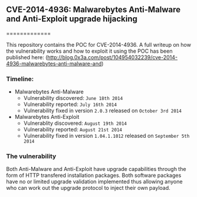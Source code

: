 ## CVE-2014-4936: Malwarebytes Anti-Malware and Anti-Exploit upgrade hijacking ##
=============

This repository contains the POC for CVE-2014-4936. A full writeup on how the vulnerability works and how to exploit it using the POC has been published here:
(http://blog.0x3a.com/post/104954032239/cve-2014-4936-malwarebytes-anti-malware-and)

### Timeline: ###

- Malwarebytes Anti-Malware
	- Vulnerability discovered: `June 18th 2014`
	- Vulnerability reported: `July 16th 2014`
	- Vulnerability fixed in version `2.0.3` released on `October 3rd 2014`
- Malwarebytes Anti-Exploit
	- Vulnerablity discovered: `August 19th 2014`
	- Vulnerability reported: `August 21st 2014`
	- Vulnerability fixed in version `1.04.1.1012` released on `September 5th 2014`

### The vulnerability ###

Both Anti-Malware and Anti-Exploit have upgrade capabilities through the form of HTTP transfered installation packages. Both software packages have no or limited upgrade validation implemented thus allowing anyone who can work out the upgrade protocol to inject their own payload.
